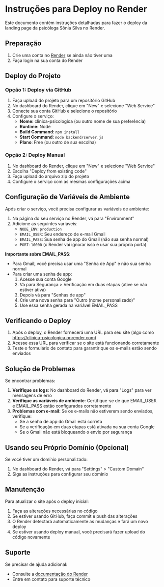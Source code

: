 # Instruções para Deploy no Render

Este documento contém instruções detalhadas para fazer o deploy da landing page da psicóloga Sônia Silva no Render.

## Preparação

1. Crie uma conta no [Render](https://render.com) se ainda não tiver uma
2. Faça login na sua conta do Render

## Deploy do Projeto

### Opção 1: Deploy via GitHub

1. Faça upload do projeto para um repositório GitHub
2. No dashboard do Render, clique em "New" e selecione "Web Service"
3. Conecte sua conta GitHub e selecione o repositório
4. Configure o serviço:
   - **Nome**: clinica-psicologica (ou outro nome de sua preferência)
   - **Runtime**: Node
   - **Build Command**: `npm install`
   - **Start Command**: `node backend/server.js`
   - **Plano**: Free (ou outro de sua escolha)

### Opção 2: Deploy Manual

1. No dashboard do Render, clique em "New" e selecione "Web Service"
2. Escolha "Deploy from existing code"
3. Faça upload do arquivo zip do projeto
4. Configure o serviço com as mesmas configurações acima

## Configuração de Variáveis de Ambiente

Após criar o serviço, você precisa configurar as variáveis de ambiente:

1. Na página do seu serviço no Render, vá para "Environment"
2. Adicione as seguintes variáveis:
   - `NODE_ENV`: `production`
   - `EMAIL_USER`: Seu endereço de e-mail Gmail
   - `EMAIL_PASS`: Sua senha de app do Gmail (não sua senha normal)
   - `PORT`: `10000` (o Render vai ignorar isso e usar sua própria porta)

**Importante sobre EMAIL_PASS**: 
- Para Gmail, você precisa usar uma "Senha de App" e não sua senha normal
- Para criar uma senha de app:
  1. Acesse sua conta Google
  2. Vá para Segurança > Verificação em duas etapas (ative se não estiver ativa)
  3. Depois vá para "Senhas de app"
  4. Crie uma nova senha para "Outro (nome personalizado)"
  5. Use essa senha gerada na variável EMAIL_PASS

## Verificando o Deploy

1. Após o deploy, o Render fornecerá uma URL para seu site (algo como https://clinica-psicologica.onrender.com)
2. Acesse essa URL para verificar se o site está funcionando corretamente
3. Teste o formulário de contato para garantir que os e-mails estão sendo enviados

## Solução de Problemas

Se encontrar problemas:

1. **Verifique os logs**: No dashboard do Render, vá para "Logs" para ver mensagens de erro
2. **Verifique as variáveis de ambiente**: Certifique-se de que EMAIL_USER e EMAIL_PASS estão configurados corretamente
3. **Problemas com e-mail**: Se os e-mails não estiverem sendo enviados, verifique:
   - Se a senha de app do Gmail está correta
   - Se a verificação em duas etapas está ativada na sua conta Google
   - Se o Gmail não está bloqueando o envio por segurança

## Usando seu Próprio Domínio (Opcional)

Se você tiver um domínio personalizado:

1. No dashboard do Render, vá para "Settings" > "Custom Domain"
2. Siga as instruções para configurar seu domínio

## Manutenção

Para atualizar o site após o deploy inicial:

1. Faça as alterações necessárias no código
2. Se estiver usando GitHub, faça commit e push das alterações
3. O Render detectará automaticamente as mudanças e fará um novo deploy
4. Se estiver usando deploy manual, você precisará fazer upload do código novamente

## Suporte

Se precisar de ajuda adicional:
- Consulte a [documentação do Render](https://render.com/docs)
- Entre em contato para suporte técnico
